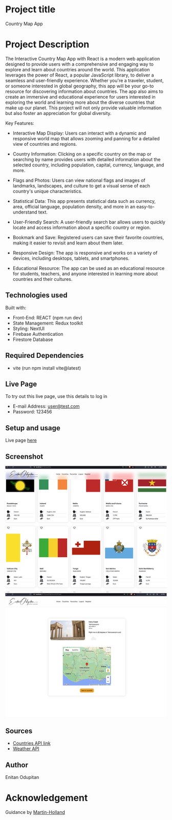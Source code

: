 # Project title

Country Map App

# Project Description

The Interactive Country Map App with React is a modern web application designed to provide users with a comprehensive and engaging way to explore and learn about countries around the world. This application leverages the power of React, a popular JavaScript library, to deliver a seamless and user-friendly experience. Whether you're a traveler, student, or someone interested in global geography, this app will be your go-to resource for discovering information about countries. The app also aims to create an immersive and educational experience for users interested in exploring the world and learning more about the diverse countries that make up our planet. This project will not only provide valuable information but also foster an appreciation for global diversity.

Key Features:

- Interactive Map Display:
    Users can interact with a dynamic and responsive world map that allows zooming and panning for a detailed view of countries and regions.

- Country Information:
    Clicking on a specific country on the map or searching by name provides users with detailed information about the selected country, including population, capital, currency, language, and more.

- Flags and Photos:
    Users can view national flags and images of landmarks, landscapes, and culture to get a visual sense of each country's unique characteristics.

- Statistical Data:
    This app presents statistical data such as currency, area, official language, population density, and more in an easy-to-understand text.

- User-Friendly Search:
    A user-friendly search bar allows users to quickly locate and access information about a specific country or region.

- Bookmark and Save:
    Registered users can save their favorite countries, making it easier to revisit and learn about them later.

- Responsive Design:
    The app is responsive and works on a variety of devices, including desktops, tablets, and smartphones.

- Educational Resource:
    The app can be used as an educational resource for students, teachers, and anyone interested in learning more about countries and their cultures.

## Technologies used

Built with:

- Front-End: REACT (npm run dev)
- State Management: Redux toolkit
- Styling: NextUI
- Firebase Authentication
- Firestore Database

## Required Dependencies
- vite (run npm install vite@latest)

## Live Page
To try out this live page, use this details to log in
- E-mail Address: user@test.com
- Password: 123456

## Setup and usage

Live page [here](https://github.com/3n1tan/food_recipe_react.git)

## Screenshot
![Alt text](<Screenshot 2023-10-24 at 3.47.49.png>)
![Alt text](<Screenshot 2023-10-24 at 3.51.57.png>)

## Sources

- [Countries API link](https://restcountries.com/)
- [Weather API](https://openweathermap.org/api)

## Author

Enitan Odupitan

# Acknowledgement
Guidance by [Martin-Holland](https://github.com/martin-holland)

